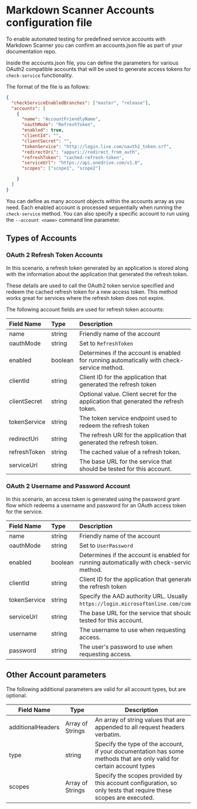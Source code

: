 # Markdown Scanner Accounts configuration file

To enable automated testing for predefined service accounts with Markdown Scanner
you can confirm an accounts.json file as part of your documentation repo.

Inside the accounts.json file, you can define the parameters for various OAuth2
compatible accounts that will be used to generate access tokens for `check-service`
functionality.

The format of the file is as follows:

```json
{
  "checkServiceEnabledBranches": ["master", "release"],
  "accounts": [
    {
      "name": "AccountFriendlyName",
      "oauthMode": "RefreshToken",
      "enabled": true,
      "clientId": "",
      "clientSecret": "",
      "tokenService": "http://login.live.com/oauth2_token.srf",
      "redirectUri": "appuri://redirect_from_auth",
      "refreshToken": "cached-refresh-token",
      "serviceUrl": "https://api.onedrive.com/v1.0",
      "scopes": ["scope1", "scope2"]

    }
  ]
}
```

You can define as many account objects within the accounts array as you need.
Each enabled account is processed sequentially when running the `check-service`
method. You can also specify a specific account to run using the `--account <name>`
command line parameter.

## Types of Accounts

### OAuth 2 Refresh Token Accounts

In this scenario, a refresh token generated by an application is stored along
with the information about the application that generated the refresh token.

These details are used to call the OAuth2 token service specified and redeem the
cached refresh token for a new access token. This method works great for services
where the refresh token does not expire.

The following account fields are used for refresh token accounts:

| Field Name   | Type    | Description                                                                               |
|:-------------|:--------|:------------------------------------------------------------------------------------------|
| name         | string  | Friendly name of the account                                                              |
| oauthMode    | string  | Set to `RefreshToken`                                                                     |
| enabled      | boolean | Determines if the account is enabled for running automatically with check-service method. |
| clientId     | string  | Client ID for the application that generated the refresh token                            |
| clientSecret | string  | Optional value. Client secret for the application that generated the refresh token.       |
| tokenService | string  | The token service endpoint used to redeem the refresh token                               |
| redirectUri  | string  | The refresh URI for the application that generated the refresh token.                     |
| refreshToken | string  | The cached value of a refresh token.                                                      |
| serviceUrl   | string  | The base URL for the service that should be tested for this account.                      |

### OAuth 2 Username and Password Account

In this scenario, an access token is generated using the password grant flow
which redeems a username and password for an OAuth access token for the service.

| Field Name   | Type    | Description                                                                               |
|:-------------|:--------|:------------------------------------------------------------------------------------------|
| name         | string  | Friendly name of the account                                                              |
| oauthMode    | string  | Set to `UserPassword`                                                                     |
| enabled      | boolean | Determines if the account is enabled for running automatically with check-service method. |
| clientId     | string  | Client ID for the application that generated the refresh token                            |
| tokenService | string  | Specify the AAD authority URL. Usually `https://login.microsoftonline.com/common`.        |
| serviceUrl   | string  | The base URL for the service that should be tested for this account.                      |
| username     | string  | The username to use when requesting access.                                               |
| password     | string  | The user's password to use when requesting access.                                        |


## Other Account parameters

The following additional parameters are valid for all account types, but are optional.

| Field Name        | Type             | Description                                                                                                           |
|-------------------|------------------|-----------------------------------------------------------------------------------------------------------------------|
| additionalHeaders | Array of Strings | An array of string values that are appended to all request headers verbatim.                                          |
| type              | string           | Specify the type of the account, if your documentation has some methods that are only valid for certain account types |
| scopes            | Array of Strings | Specify the scopes provided by this account configuration, so only tests that require these scopes are executed.      |
